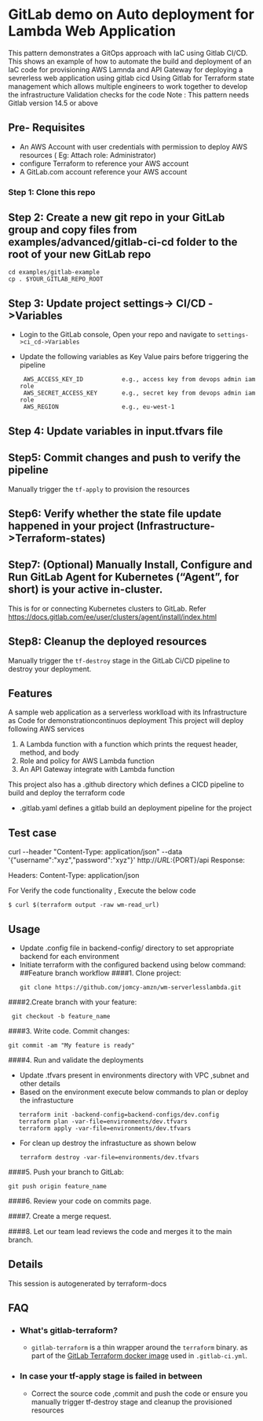 # GitLab demo on Auto deployment for Lambda Web Application
This pattern demonstrates a GitOps approach with IaC using Gitlab CI/CD.
This shows an example of how to automate the build and deployment of an IaC code for provisioning AWS Lamnda and API Gateway for deploying  a sevrerless web application using gitlab cicd
Using Gitlab for Terraform state management which allows multiple engineers to work together to develop the infrastructure
Validation checks for the code
 Note : This pattern needs Gitlab version 14.5 or above

## Pre- Requisites
 - An AWS Account with user credentials with permission to deploy AWS resources ( Eg: Attach role: Administrator)
 - configure Terraform to reference your AWS account
 - A GitLab.com account reference your AWS account

### Step 1: Clone this repo

## Step 2: Create a new git repo in your GitLab group and copy files from examples/advanced/gitlab-ci-cd folder to the root of your new GitLab repo
    cd examples/gitlab-example
    cp . $YOUR_GITLAB_REPO_ROOT

## Step 3: Update project settings-> CI/CD ->Variables
 - Login to the GitLab console, Open your repo and navigate to `settings->ci_cd->Variables`
 - Update the following variables as Key Value pairs  before triggering the pipeline

        AWS_ACCESS_KEY_ID           e.g., access key from devops admin iam role
        AWS_SECRET_ACCESS_KEY       e.g., secret key from devops admin iam role
        AWS_REGION                  e.g., eu-west-1

## Step 4: Update variables in input.tfvars file 

## Step5: Commit changes and push to verify the pipeline
Manually trigger the `tf-apply` to provision the resources

## Step6: Verify whether the state file update happened in your project (Infrastructure->Terraform-states)

## Step7: (Optional)  Manually Install, Configure and Run GitLab Agent for Kubernetes (“Agent”, for short) is your active in-cluster.
This is for or connecting Kubernetes clusters to GitLab. Refer https://docs.gitlab.com/ee/user/clusters/agent/install/index.html
## Step8: Cleanup the deployed resources
Manually trigger the `tf-destroy` stage in the GitLab Ci/CD pipeline to destroy your deployment.



## Features
A sample web application as a serverless worklload with its Infrastructure as Code for demonstrationcontinuos deployment
This project will deploy following AWS services 
  1. A Lambda function with a function which prints the request header, method, and body
  2. Role and policy for AWS Lambda function
  3. An API Gateway integrate with Lambda function

This project also has a .github directory which defines a CICD pipeline to build and deploy the terraform code 
- .gitlab.yaml defines a gitlab build an deployment pipeline for the project

## Test case
curl --header "Content-Type: application/json" --data '{"username":"xyz","password":"xyz"}' http://${URL}:${PORT}/api
Response:



Headers: Content-Type: application/json



For Verify the code functionality , Execute the below code
```shell script
$ curl $(terraform output -raw wm-read_url)
```


[comment]: # ( An optional Route53 module   to bind the domain url to privatesubnet of  We b VPC)


## Usage

- Update .config file in backend-config/ directory to set appropriate backend for each environment
- Initiate terraform with the configured backend using below command:
##Feature branch workflow
####1. Clone project:
    ```shell script
    git clone https://github.com/jomcy-amzn/wm-serverlesslambda.git
    ```
####2.Create branch with your feature:
   ```shell script
    git checkout -b feature_name
  ```

####3. Write code. Commit changes:
   ```shell script
   git commit -am "My feature is ready"
   ```
####4. Run and validate the deployments
   - Update .tfvars present in environments directory with VPC ,subnet and other details
   - Based on the environment execute below commands to plan or deploy the infrastucture
   
```shell script
   terraform init -backend-config=backend-configs/dev.config
   terraform plan -var-file=environments/dev.tfvars
   terraform apply -var-file=environments/dev.tfvars
```

 - For clean up destroy the infrastucture as shown below
   ~~~
   terraform destroy -var-file=environments/dev.tfvars
   ~~~
####5. Push your branch to GitLab:
```shell script
git push origin feature_name
```
####6. Review your code on commits page.

####7. Create a merge request.

####8. Let our team lead reviews the code and merges it to the main branch.


## Details
This session is autogenerated by terraform-docs

<!--- BEGIN_TF_DOCS --->


<!--- END_TF_DOCS --->


<!-- BEGINNING OF PRE-COMMIT-TERRAFORM DOCS HOOK -->

<!-- END OF PRE-COMMIT-TERRAFORM DOCS HOOK -->

## FAQ
- ### What's gitlab-terraform?

    - `gitlab-terraform` is a thin wrapper around the `terraform` binary. as part of the [GitLab Terraform docker image](https://gitlab.com/gitlab-org/terraform-images) used in `.gitlab-ci.yml`.
- ### In case your tf-apply stage is failed in between
    -  Correct the source code ,commit and push the code  or ensure you manually trigger tf-destroy stage and cleanup the provisioned resources